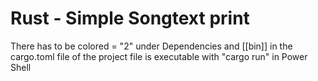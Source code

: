 # Rust - Simple Songtext print
There has to be colored = "2" under Dependencies and [[bin]]
in the cargo.toml file of the project
file is executable with "cargo run" in Power Shell
